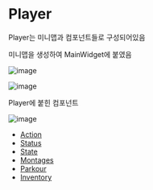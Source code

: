 # Player

Player는 미니맵과 컴포넌트들로 구성되어있음

미니맵을 생성하여 MainWidget에 붙였음

![image](https://github.com/HanYooTae/Unreal-Game-Project1/assets/41534351/7da9d2f4-6413-481f-b9bd-edd7a3e261e7)

![image](https://github.com/HanYooTae/Unreal-Game-Project1/assets/41534351/75135724-f68e-4e9c-a55b-1b83222e8085)


Player에 붙힌 컴포넌트

![image](https://github.com/HanYooTae/Unreal-Game-Project1/assets/41534351/b85c2ce4-f437-4a11-87c3-feb503136d12)

+ [Action](https://github.com/HanYooTae/Unreal-Game-Project1/blob/main/%ED%94%84%EB%A1%9C%EC%A0%9D%ED%8A%B8%20%EA%B0%9C%EC%9A%94/Characters/Components/ActionComponent.md)
+ [Status](https://github.com/HanYooTae/Unreal-Game-Project1/blob/main/%ED%94%84%EB%A1%9C%EC%A0%9D%ED%8A%B8%20%EA%B0%9C%EC%9A%94/Characters/Components/StatusComponent.md)
+ [State](https://github.com/HanYooTae/Unreal-Game-Project1/blob/main/%ED%94%84%EB%A1%9C%EC%A0%9D%ED%8A%B8%20%EA%B0%9C%EC%9A%94/Characters/Components/StateComponent.md)
+ [Montages](https://github.com/HanYooTae/Unreal-Game-Project1/blob/main/%ED%94%84%EB%A1%9C%EC%A0%9D%ED%8A%B8%20%EA%B0%9C%EC%9A%94/Characters/Components/MontagesComponent.md)
+ [Parkour](https://github.com/HanYooTae/Unreal-Game-Project1/tree/main/%ED%94%84%EB%A1%9C%EC%A0%9D%ED%8A%B8%20%EA%B0%9C%EC%9A%94/Characters/ParkourSystemComponent)
+ [Inventory](https://github.com/HanYooTae/Unreal-Game-Project1/tree/main/%ED%94%84%EB%A1%9C%EC%A0%9D%ED%8A%B8%20%EA%B0%9C%EC%9A%94/Inventory)
